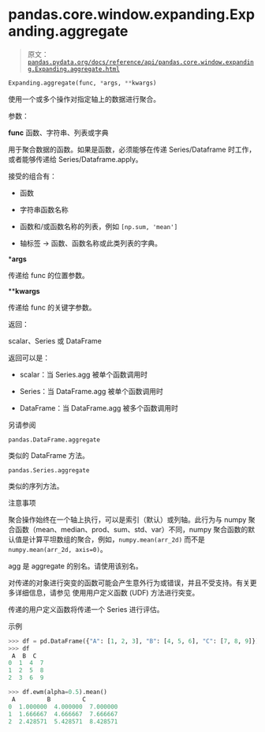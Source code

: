 # pandas.core.window.expanding.Expanding.aggregate

> 原文：[`pandas.pydata.org/docs/reference/api/pandas.core.window.expanding.Expanding.aggregate.html`](https://pandas.pydata.org/docs/reference/api/pandas.core.window.expanding.Expanding.aggregate.html)

```py
Expanding.aggregate(func, *args, **kwargs)
```

使用一个或多个操作对指定轴上的数据进行聚合。

参数：

**func** 函数、字符串、列表或字典

用于聚合数据的函数。如果是函数，必须能够在传递 Series/Dataframe 时工作，或者能够传递给 Series/Dataframe.apply。

接受的组合有：

+   函数

+   字符串函数名称

+   函数和/或函数名称的列表，例如 `[np.sum, 'mean']`

+   轴标签 -> 函数、函数名称或此类列表的字典。

***args**

传递给 func 的位置参数。

****kwargs**

传递给 func 的关键字参数。

返回：

scalar、Series 或 DataFrame

返回可以是：

+   scalar：当 Series.agg 被单个函数调用时

+   Series：当 DataFrame.agg 被单个函数调用时

+   DataFrame：当 DataFrame.agg 被多个函数调用时

另请参阅

`pandas.DataFrame.aggregate`

类似的 DataFrame 方法。

`pandas.Series.aggregate`

类似的序列方法。

注意事项

聚合操作始终在一个轴上执行，可以是索引（默认）或列轴。此行为与 numpy 聚合函数（mean、median、prod、sum、std、var）不同，numpy 聚合函数的默认值是计算平坦数组的聚合，例如，`numpy.mean(arr_2d)` 而不是 `numpy.mean(arr_2d, axis=0)`。

agg 是 aggregate 的别名。请使用该别名。

对传递的对象进行突变的函数可能会产生意外行为或错误，并且不受支持。有关更多详细信息，请参见 使用用户定义函数 (UDF) 方法进行突变。

传递的用户定义函数将传递一个 Series 进行评估。

示例

```py
>>> df = pd.DataFrame({"A": [1, 2, 3], "B": [4, 5, 6], "C": [7, 8, 9]})
>>> df
 A  B  C
0  1  4  7
1  2  5  8
2  3  6  9 
```

```py
>>> df.ewm(alpha=0.5).mean()
 A         B         C
0  1.000000  4.000000  7.000000
1  1.666667  4.666667  7.666667
2  2.428571  5.428571  8.428571 
```
